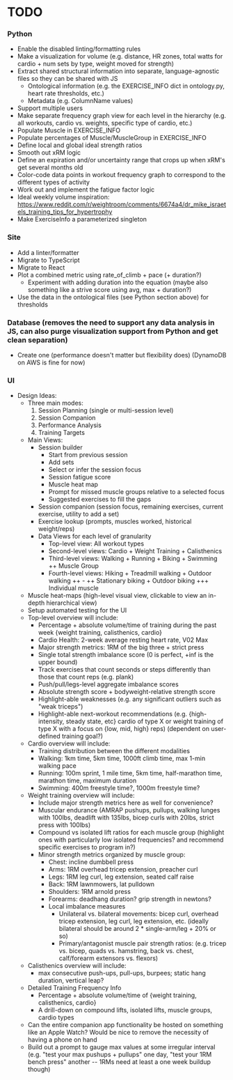 # TODO

### Python
* Enable the disabled linting/formatting rules
* Make a visualization for volume (e.g. distance, HR zones, total watts for cardio + num sets by type, weight moved for strength)
* Extract shared structural information into separate, language-agnostic files so they can be shared with JS
    - Ontological information (e.g. the EXERCISE_INFO dict in ontology.py, heart rate thresholds, etc.)
    - Metadata (e.g. ColumnName values)
* Support multiple users
* Make separate frequency graph view for each level in the hierarchy (e.g. all workouts, cardio vs. weights, specific type of cardio, etc.)
* Populate Muscle in EXERCISE_INFO
* Populate percentages of Muscle/MuscleGroup in EXERCISE_INFO
* Define local and global ideal strength ratios
* Smooth out xRM logic
* Define an expiration and/or uncertainty range that crops up when xRM's get several months old
* Color-code data points in workout frequency graph to correspond to the different types of activity
* Work out and implement the fatigue factor logic
* Ideal weekly volume inspiration: https://www.reddit.com/r/weightroom/comments/6674a4/dr_mike_israetels_training_tips_for_hypertrophy
* Make ExerciseInfo a parameterized singleton

### Site
* Add a linter/formatter
* Migrate to TypeScript
* Migrate to React
* Plot a combined metric using rate_of_climb + pace (+ duration?)
    - Experiment with adding duration into the equation (maybe also something like a strive score using avg, max + duration?)
* Use the data in the ontological files (see Python section above) for thresholds

### Database (removes the need to support any data analysis in JS, can also purge visualization support from Python and get clean separation)
* Create one (performance doesn't matter but flexibility does) (DynamoDB on AWS is fine for now)

### UI
* Design Ideas:
    * Three main modes:
        1. Session Planning (single or multi-session level)
        2. Session Companion
        3. Performance Analysis
        4. Training Targets
    * Main Views:
        * Session builder
            * Start from previous session
            * Add sets
            * Select or infer the session focus
            * Session fatigue score
            * Muscle heat map
            * Prompt for missed muscle groups relative to a selected focus
            * Suggested exercises to fill the gaps
        * Session companion (session focus, remaining exercises, current exercise, utility to add a set)
        * Exercise lookup (prompts, muscles worked, historical weight/reps)
        * Data Views for each level of granularity
            * Top-level view: All workout types
            * Second-level views: Cardio + Weight Training + Calisthenics
            * Third-level views: Walking + Running + Biking + Swimming ++ Muscle Group
            * Fourth-level views: Hiking + Treadmill walking + Outdoor walking ++ - ++ Stationary biking + Outdoor biking +++ Individual muscle
    * Muscle heat-maps (high-level visual view, clickable to view an in-depth hierarchical view)
    * Setup automated testing for the UI
    * Top-level overview will include:
        * Percentage + absolute volume/time of training during the past week {weight training, calisthenics, cardio}
        * Cardio Health: 2-week average resting heart rate, V02 Max
        * Major strength metrics: 1RM of the big three + strict press
        * Single total strength imbalance score (0 is perfect, +inf is the upper bound)
        * Track exercises that count seconds or steps differently than those that count reps (e.g. plank)
        * Push/pull/legs-level aggregate imbalance scores
        * Absolute strength score + bodyweight-relative strength score
        * Highlight-able weaknesses (e.g. any significant outliers such as "weak triceps")
        * Highlight-able next-workout recommendations (e.g. {high-intensity, steady state, etc} cardio of type X or weight training of type X with a focus on {low, mid, high} reps) (dependent on user-defined training goal?)
    * Cardio overview will include:
        * Training distribution between the different modalities
        * Walking: 1km time, 5km time, 1000ft climb time, max 1-min walking pace
        * Running: 100m sprint, 1 mile time, 5km time, half-marathon time, marathon time, maximum duration
        * Swimming: 400m freestyle time?, 1000m freestyle time?
    * Weight training overview will include:
        * Include major strength metrics here as well for convenience?
        * Muscular endurance (AMRAP pushups, pullups, walking lunges with 100lbs, deadlift with 135lbs, bicep curls with 20lbs, strict press with 100lbs)
        * Compound vs isolated lift ratios for each muscle group (highlight ones with particularly low isolated frequencies? and recommend specific exercises to program in?)
        * Minor strength metrics organized by muscle group:
            * Chest: incline dumbbell press
            * Arms: 1RM overhead tricep extension, preacher curl
            * Legs: 1RM leg curl, leg extension, seated calf raise
            * Back: 1RM lawnmowers, lat pulldown
            * Shoulders: 1RM arnold press
            * Forearms: deadhang duration? grip strength in newtons?
            * Local imbalance measures
                * Unilateral vs. bilateral movements: bicep curl, overhead tricep extension, leg curl, leg extension, etc. (ideally bilateral should be around 2 * single-arm/leg + 20% or so)
                * Primary/antagonist muscle pair strength ratios: (e.g. tricep vs. bicep, quads vs. hamstring, back vs. chest, calf/forearm extensors vs. flexors)
    * Calisthenics overview will include:
        * max consecutive push-ups, pull-ups, burpees; static hang duration, vertical leap?
    * Detailed Training Frequency Info
        * Percentage + absolute volume/time of {weight training, calisthenics, cardio}
        * A drill-down on compound lifts, isolated lifts, muscle groups, cardio types
    * Can the entire companion app functionality be hosted on something like an Apple Watch? Would be nice to remove the necessity of having a phone on hand
    * Build out a prompt to gauge max values at some irregular interval (e.g. "test your max pushups + pullups" one day, "test your 1RM bench press" another -- 1RMs need at least a one week buildup though)
